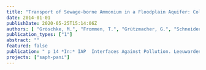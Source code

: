 ```yaml
---
title: "Transport of Sewage-borne Ammonium in a Floodplain Aquifer: Column Experiments with Aquifer Materials from the Yamuna Floodplain in Delhi (India)"
date: 2014-01-01
publishDate: 2020-05-25T15:14:06Z
authors: [ "Gröschke, M.", "Frommen, T.", "Grützmacher, G.", "Schneider, M." ]
publication_types: ["1"]
abstract: ""
featured: false
publication: " p 14 *In:* IAP  Interfaces Against Pollution. Leeuwarden, Netherlands. 25-28 May 2014"
projects: ["saph-pani"]
---
```


